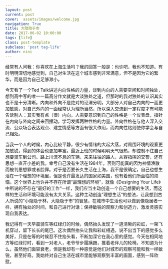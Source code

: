```yaml
---
layout: post
current: post
cover:  assets/images/welcome.jpg
navigation: True
title: 大隐隐于市
date: 2017-06-02 10:00:00
tags: [life]
class: post-template
subclass: 'post tag-life'
author: nini
---
```


经常有人问我：你喜欢在上海生活吗？我的回答一般是：也许吧，我也不知道。有时明明深切地感觉到，自己对生活在这个城市感到非常满意，但不是因为它的繁华，而是因为自己足够渺小。

今天看了一个Ted Talk讲述内向性格的力量，谈到内向的人需要空间和时间独处，想到高中写的唯一一篇高分作文就是大谈独处之道，但那时的我对独处的认识其实也不是十分清晰。内向和外向不是绝对的泾渭分明，大部分人对自己内向的一面更加敏感，对自己外向的一面经常认为理所当然，所以深入交流到一定程度才有可能告诉别人：其实我有点（很）内向。人需要意识到自己的性格是一个仪表盘，指针在内向与外向之间来回摆动，学习发挥两种性格的力量。外向性格在与他人深入交流、公众场合表达观点、建立情感等方面有很大作用，而内向性格则使你学会与自己相处。

当我一个人的时候，内心比较平静，很少有情绪的大起大落，对周围环境的观察更加敏锐，得到的体会也更加丰富。最近上班的时候明明天气很热，却控制不住自己想要骑车到公司。路上川流不息的车辆，来来往往的路人，从容指挥的交警，还有思想一直开小差的我。幸亏自己没有生活在1984年，否则可能真的因为神情涣散而被判思想罪或者脸罪。对于是否要长久生活在上海，我不是很确定，自己也想生活在一个理想的环境里，但是也许最发达的国家如美国，也有着他们所面临的烦恼。这个世界上也许并不存在所谓“最理想的环境”，就像《Designing Your Life》中所说的不存在”最好的工作“一样，我们应当主动创造一个自己想要的生活，而这样的生活和环境可能没有太大关系。这种主动创造”理想生活“的想法，让我想到古人所说的”小隐隐于林，大隐隐于市“的智慧，在城市中生活也可以做到像隐居者一样，拥有独处的时间，和自己进行对话；保持敏锐的观察力和创造力，激发灵感实现自我表达。

我记得有一天早晨骑车等红绿灯的时候，偶然抬头发现了一道清晰的彩虹，一架飞机穿过，留下长长的尾巴。这次偶然抬头让我和彩虹相遇，说不出当下的感觉多么美好，只是在等的时候忍不住抬头看，不断加深它在我心里的感觉。今天在相同地方等红绿灯时，看到一对老人，老爷爷步履蹒跚，推着老伴儿的轮椅。不知道为什么，虽然他们面容衰老，但是我却有一种感觉是他们对城市的观察可能和我一样敏锐，甚至好奇。我始终对自己生活在城市里能够观察到丰富的画面，感到一阵欣慰。